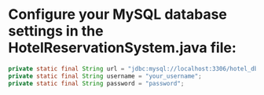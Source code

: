 # Configure your MySQL database settings in the HotelReservationSystem.java file:

``` java
private static final String url = "jdbc:mysql://localhost:3306/hotel_db";
private static final String username = "your_username";
private static final String password = "password";
```
